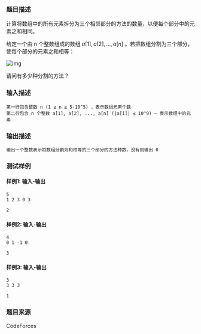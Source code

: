 ### 题目描述

计算将数组中的所有元素拆分为三个相邻部分的方法的数量，以便每个部分中的元素之和相同。

给定一个由 n 个整数组成的数组 *a*[1], *a*[2], ..., *a*[*n*] 。若把数组分割为三个部分，使每个部分的元素之和相等：

![img](https://espresso.codeforces.com/669a2f09a3b9e143f54b1f1d9fd6b7dddf403680.png) 

请问有多少种分割的方法？

### 输入描述

```
第一行包含整数 n (1 ≤ n ≤ 5·10^5) ，表示数组元素个数
第二行包含 n 个整数 a[1], a[2], ..., a[n] (|a[i]| ≤ 10^9) — 表示数组中的元素
```

### 输出描述

```
输出一个整数表示将数组分割为和相等的三个部分的方法种数，没有则输出 0
```

### 测试样例

#### 样例1: 输入-输出

```
5
1 2 3 0 3
```

```
2
```

#### 样例2: 输入-输出

```
4
0 1 -1 0
```

```
3
```

#### 样例3: 输入-输出

```
3
3 3 3
```

```
1
```

### 题目来源

CodeForces
